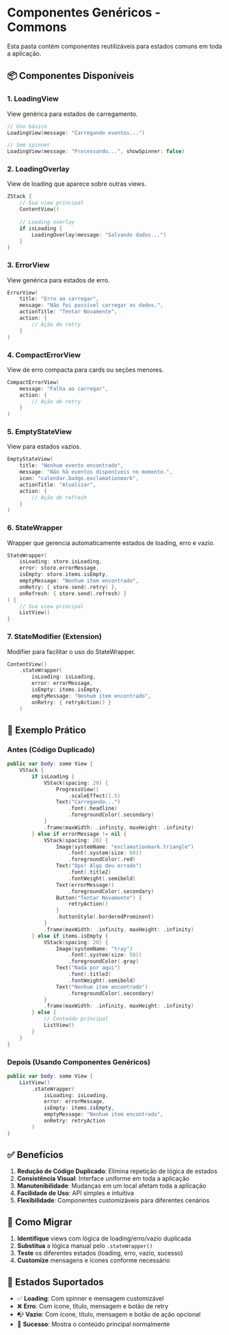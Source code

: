# Componentes Genéricos - Commons

Esta pasta contém componentes reutilizáveis para estados comuns em toda a aplicação.

## 📦 Componentes Disponíveis

### 1. LoadingView
View genérica para estados de carregamento.

```swift
// Uso básico
LoadingView(message: "Carregando eventos...")

// Sem spinner
LoadingView(message: "Processando...", showSpinner: false)
```

### 2. LoadingOverlay
View de loading que aparece sobre outras views.

```swift
ZStack {
    // Sua view principal
    ContentView()
    
    // Loading overlay
    if isLoading {
        LoadingOverlay(message: "Salvando dados...")
    }
}
```

### 3. ErrorView
View genérica para estados de erro.

```swift
ErrorView(
    title: "Erro ao carregar",
    message: "Não foi possível carregar os dados.",
    actionTitle: "Tentar Novamente",
    action: {
        // Ação de retry
    }
)
```

### 4. CompactErrorView
View de erro compacta para cards ou seções menores.

```swift
CompactErrorView(
    message: "Falha ao carregar",
    action: {
        // Ação de retry
    }
)
```

### 5. EmptyStateView
View para estados vazios.

```swift
EmptyStateView(
    title: "Nenhum evento encontrado",
    message: "Não há eventos disponíveis no momento.",
    icon: "calendar.badge.exclamationmark",
    actionTitle: "Atualizar",
    action: {
        // Ação de refresh
    }
)
```

### 6. StateWrapper
Wrapper que gerencia automaticamente estados de loading, erro e vazio.

```swift
StateWrapper(
    isLoading: store.isLoading,
    error: store.errorMessage,
    isEmpty: store.items.isEmpty,
    emptyMessage: "Nenhum item encontrado",
    onRetry: { store.send(.retry) },
    onRefresh: { store.send(.refresh) }
) {
    // Sua view principal
    ListView()
}
```

### 7. StateModifier (Extension)
Modifier para facilitar o uso do StateWrapper.

```swift
ContentView()
    .stateWrapper(
        isLoading: isLoading,
        error: errorMessage,
        isEmpty: items.isEmpty,
        emptyMessage: "Nenhum item encontrado",
        onRetry: { retryAction() }
    )
```

## 🚀 Exemplo Prático

### Antes (Código Duplicado)
```swift
public var body: some View {
    VStack {
        if isLoading {
            VStack(spacing: 20) {
                ProgressView()
                    .scaleEffect(1.5)
                Text("Carregando...")
                    .font(.headline)
                    .foregroundColor(.secondary)
            }
            .frame(maxWidth: .infinity, maxHeight: .infinity)
        } else if errorMessage != nil {
            VStack(spacing: 20) {
                Image(systemName: "exclamationmark.triangle")
                    .font(.system(size: 60))
                    .foregroundColor(.red)
                Text("Ops! Algo deu errado")
                    .font(.title2)
                    .fontWeight(.semibold)
                Text(errorMessage!)
                    .foregroundColor(.secondary)
                Button("Tentar Novamente") {
                    retryAction()
                }
                .buttonStyle(.borderedProminent)
            }
            .frame(maxWidth: .infinity, maxHeight: .infinity)
        } else if items.isEmpty {
            VStack(spacing: 20) {
                Image(systemName: "tray")
                    .font(.system(size: 50))
                    .foregroundColor(.gray)
                Text("Nada por aqui")
                    .font(.title3)
                    .fontWeight(.semibold)
                Text("Nenhum item encontrado")
                    .foregroundColor(.secondary)
            }
            .frame(maxWidth: .infinity, maxHeight: .infinity)
        } else {
            // Conteúdo principal
            ListView()
        }
    }
}
```

### Depois (Usando Componentes Genéricos)
```swift
public var body: some View {
    ListView()
        .stateWrapper(
            isLoading: isLoading,
            error: errorMessage,
            isEmpty: items.isEmpty,
            emptyMessage: "Nenhum item encontrado",
            onRetry: retryAction
        )
}
```

## ✅ Benefícios

1. **Redução de Código Duplicado**: Elimina repetição de lógica de estados
2. **Consistência Visual**: Interface uniforme em toda a aplicação
3. **Manutenibilidade**: Mudanças em um local afetam toda a aplicação
4. **Facilidade de Uso**: API simples e intuitiva
5. **Flexibilidade**: Componentes customizáveis para diferentes cenários

## 🔧 Como Migrar

1. **Identifique** views com lógica de loading/erro/vazio duplicada
2. **Substitua** a lógica manual pelo `.stateWrapper()`
3. **Teste** os diferentes estados (loading, erro, vazio, sucesso)
4. **Customize** mensagens e ícones conforme necessário

## 📱 Estados Suportados

- ✅ **Loading**: Com spinner e mensagem customizável
- ❌ **Erro**: Com ícone, título, mensagem e botão de retry
- 📭 **Vazio**: Com ícone, título, mensagem e botão de ação opcional
- 🎉 **Sucesso**: Mostra o conteúdo principal normalmente



